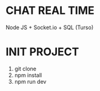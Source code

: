 # CHAT REAL TIME

Node JS + Socket.io + SQL (Turso)

# INIT PROJECT

1. git clone
2. npm install
3. npm run dev
